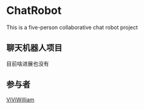 # ChatRobot
 This is a five-person collaborative chat robot project
## 聊天机器人项目
目前啥进展也没有

## 参与者
[ViViWilliam](https://github.com/WilliamIshihara "ViViWilliam")<br>
